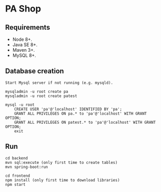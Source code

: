 # PA Shop

## Requirements

- Node 8+.
- Java SE 8+.
- Maven 3+.
- MySQL 8+.

## Database creation

```
Start Mysql server if not running (e.g. mysqld).

mysqladmin -u root create pa
mysqladmin -u root create patest

mysql -u root
    CREATE USER 'pa'@'localhost' IDENTIFIED BY 'pa';
    GRANT ALL PRIVILEGES ON pa.* to 'pa'@'localhost' WITH GRANT OPTION;
    GRANT ALL PRIVILEGES ON patest.* to 'pa'@'localhost' WITH GRANT OPTION;
    exit
```

## Run

```
cd backend
mvn sql:execute (only first time to create tables)
mvn spring-boot:run

cd frontend
npm install (only first time to download libraries)
npm start
```
